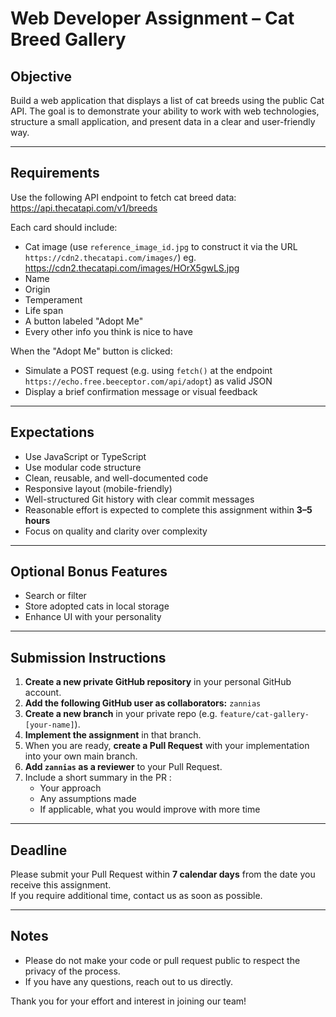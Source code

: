 # Web Developer Assignment – Cat Breed Gallery

## Objective

Build a web application that displays a list of cat breeds using the public Cat API. The goal is to demonstrate your ability to work with web technologies, structure a small application, and present data in a clear and user-friendly way.

---

## Requirements

Use the following API endpoint to fetch cat breed data:  
https://api.thecatapi.com/v1/breeds

Each card should include:

- Cat image (use `reference_image_id.jpg` to construct it via the URL `https://cdn2.thecatapi.com/images/`) eg. https://cdn2.thecatapi.com/images/HOrX5gwLS.jpg
- Name
- Origin
- Temperament
- Life span
- A button labeled "Adopt Me"
- Every other info you think is nice to have

When the "Adopt Me" button is clicked:

- Simulate a POST request (e.g. using `fetch()` at the endpoint `https://echo.free.beeceptor.com/api/adopt`) as valid JSON
- Display a brief confirmation message or visual feedback

---

## Expectations

- Use JavaScript or TypeScript
- Use modular code structure
- Clean, reusable, and well-documented code
- Responsive layout (mobile-friendly)
- Well-structured Git history with clear commit messages
- Reasonable effort is expected to complete this assignment within **3–5 hours**
- Focus on quality and clarity over complexity

---

## Optional Bonus Features

- Search or filter
- Store adopted cats in local storage
- Enhance UI with your personality

---

## Submission Instructions

1. **Create a new private GitHub repository** in your personal GitHub account.
2. **Add the following GitHub user as collaborators:** `zannias`
3. **Create a new branch** in your private repo (e.g. `feature/cat-gallery-[your-name]`).
4. **Implement the assignment** in that branch.
5. When you are ready, **create a Pull Request** with your implementation into your own main branch.
6. **Add `zannias` as a reviewer** to your Pull Request.
7. Include a short summary in the PR :
   - Your approach
   - Any assumptions made
   - If applicable, what you would improve with more time

---

## Deadline

Please submit your Pull Request within **7 calendar days** from the date you receive this assignment.  
If you require additional time, contact us as soon as possible.

---

## Notes

- Please do not make your code or pull request public to respect the privacy of the process.
- If you have any questions, reach out to us directly.

Thank you for your effort and interest in joining our team!
